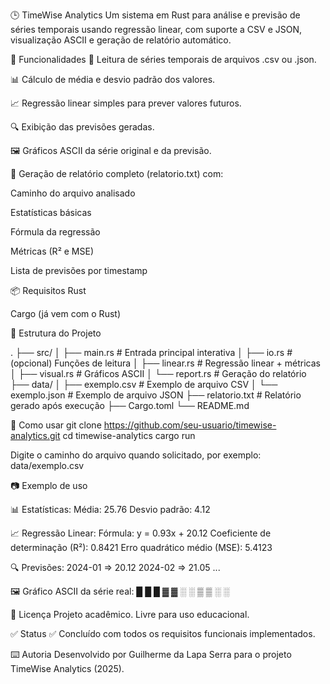 🕒 TimeWise Analytics
Um sistema em Rust para análise e previsão de séries temporais usando regressão linear, com suporte a CSV e JSON, visualização ASCII e geração de relatório automático.

🚀 Funcionalidades
📂 Leitura de séries temporais de arquivos .csv ou .json.

📊 Cálculo de média e desvio padrão dos valores.

📈 Regressão linear simples para prever valores futuros.

🔍 Exibição das previsões geradas.

🖼️ Gráficos ASCII da série original e da previsão.

📝 Geração de relatório completo (relatorio.txt) com:

Caminho do arquivo analisado

Estatísticas básicas

Fórmula da regressão

Métricas (R² e MSE)

Lista de previsões por timestamp

📦 Requisitos
Rust

Cargo (já vem com o Rust)

📁 Estrutura do Projeto

.
├── src/
│   ├── main.rs          # Entrada principal interativa
│   ├── io.rs            # (opcional) Funções de leitura
│   ├── linear.rs        # Regressão linear + métricas
│   ├── visual.rs        # Gráficos ASCII
│   └── report.rs        # Geração do relatório
├── data/
│   ├── exemplo.csv      # Exemplo de arquivo CSV
│   └── exemplo.json     # Exemplo de arquivo JSON
├── relatorio.txt        # Relatório gerado após execução
├── Cargo.toml
└── README.md

📂 Como usar
git clone https://github.com/seu-usuario/timewise-analytics.git
cd timewise-analytics
cargo run

Digite o caminho do arquivo quando solicitado, por exemplo:
data/exemplo.csv

📷 Exemplo de uso

📊 Estatísticas:
Média: 25.76
Desvio padrão: 4.12

📈 Regressão Linear:
Fórmula: y = 0.93x + 20.12
Coeficiente de determinação (R²): 0.8421
Erro quadrático médio (MSE): 5.4123

🔍 Previsões:
2024-01 => 20.12
2024-02 => 21.05
...

🖼️ Gráfico ASCII da série real:
█ █ █ ▓ ▓ ░ ░ ▒ ▒ ░ ░

📃 Licença
Projeto acadêmico. Livre para uso educacional.

✅ Status
✅ Concluído com todos os requisitos funcionais implementados.

⌨️ Autoria
Desenvolvido por Guilherme da Lapa Serra para o projeto TimeWise Analytics (2025).